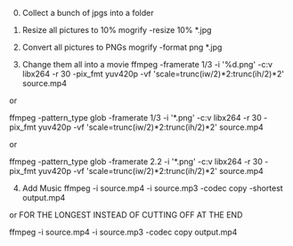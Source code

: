 0) Collect a bunch of jpgs into a folder

1) Resize all pictures to 10%
mogrify -resize 10% *.jpg

2) Convert all pictures to PNGs
mogrify -format png *.jpg  

3) Change them all into a movie
ffmpeg -framerate 1/3 -i '%d.png' -c:v libx264 -r 30 -pix_fmt yuv420p -vf 'scale=trunc(iw/2)*2:trunc(ih/2)*2' source.mp4

or

ffmpeg -pattern_type glob -framerate 1/3 -i '*.png' -c:v libx264 -r 30 -pix_fmt yuv420p -vf 'scale=trunc(iw/2)*2:trunc(ih/2)*2' source.mp4

or

ffmpeg -pattern_type glob -framerate 2.2 -i '*.png' -c:v libx264 -r 30 -pix_fmt yuv420p -vf 'scale=trunc(iw/2)*2:trunc(ih/2)*2' source.mp4


4) Add Music
ffmpeg -i source.mp4 -i source.mp3 -codec copy -shortest output.mp4

or FOR THE LONGEST INSTEAD OF CUTTING OFF AT THE END

ffmpeg -i source.mp4 -i source.mp3 -codec copy output.mp4 
